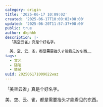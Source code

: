 ```yaml
---
category: origin
title: '2025-06-17 10:09:02'
created: '2025-06-17T10:09:02+08:00'
updated: '2025-06-20T11:57:37+08:00'
public: true
author: dkphhh
description: |-
  「美空云雀」真是个好名字。

  美、空、云、雀，都是需要抬头才能看见的东西……
tags:
  - 文艺
  - 随笔
  - 情绪
uuid: 202506171009022waz
---
```


「美空云雀」真是个好名字。

美、空、云、雀，都是需要抬头才能看见的东西。
